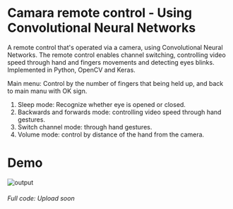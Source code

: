 # Camara remote control - Using Convolutional Neural Networks

A remote control that's operated via a camera, using Convolutional Neural Networks.
The remote control enables channel switching, controlling video speed through hand and fingers movements and detecting eyes blinks.
Implemented in Python, OpenCV and Keras.


Main menu: Control by the number of fingers that being held up, and back to main manu with OK sign.

1) Sleep mode: Recognize whether eye is opened or closed.
2) Backwards and forwards mode: controlling video speed through hand gestures.
3) Switch channel mode: through hand gestures.
4) Volume mode: control by distance of the hand from the camera. 


# Demo
![output](https://user-images.githubusercontent.com/40145410/69492386-fa03be80-0eaa-11ea-9da5-c10a2a694e19.gif)


###### Full code: Upload soon
